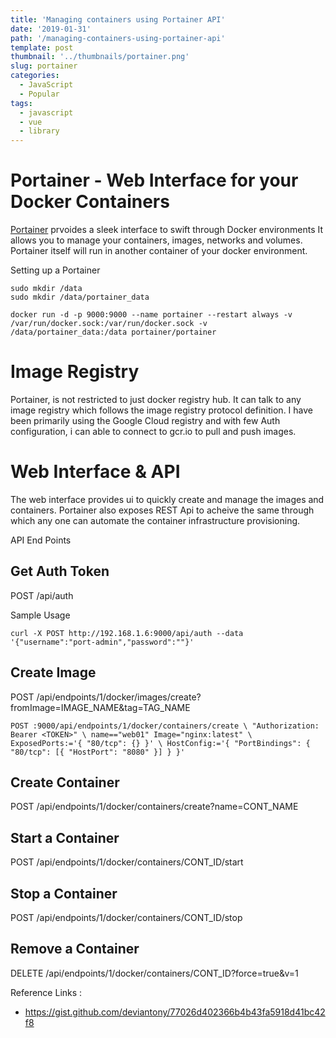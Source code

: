 ```yaml
---
title: 'Managing containers using Portainer API'
date: '2019-01-31'
path: '/managing-containers-using-portainer-api'
template: post
thumbnail: '../thumbnails/portainer.png'
slug: portainer
categories:
  - JavaScript
  - Popular
tags:
  - javascript
  - vue
  - library
---
```


# Portainer - Web Interface for your Docker Containers

[Portainer](https://www.portainer.io) prvoides a sleek interface to swift through Docker environments It allows you to manage your containers, images, networks and volumes. Portainer itself will run in another container of your docker environment.

Setting up a Portainer

```
sudo mkdir /data
sudo mkdir /data/portainer_data

docker run -d -p 9000:9000 --name portainer --restart always -v /var/run/docker.sock:/var/run/docker.sock -v /data/portainer_data:/data portainer/portainer

```

# Image Registry

Portainer, is not restricted to just docker registry hub. It can talk to any image registry which follows the image registry protocol definition. I have been primarily using the Google Cloud registry and with few Auth configuration, i can able to connect to gcr.io to pull and push images.

# Web Interface & API

The web interface provides ui to quickly create and manage the images and containers. Portainer also exposes REST Api to acheive the same through which any one can automate the container infrastructure provisioning.

API End Points

## Get Auth Token

POST /api/auth

Sample Usage

```
curl -X POST http://192.168.1.6:9000/api/auth --data '{"username":"port-admin","password":""}'
```

## Create Image

POST /api/endpoints/1/docker/images/create?fromImage=IMAGE_NAME&tag=TAG_NAME

```
POST :9000/api/endpoints/1/docker/containers/create \ "Authorization: Bearer <TOKEN>" \ name=="web01" Image="nginx:latest" \ ExposedPorts:='{ "80/tcp": {} }' \ HostConfig:='{ "PortBindings": { "80/tcp": [{ "HostPort": "8080" }] } }'

```

## Create Container

POST /api/endpoints/1/docker/containers/create?name=CONT_NAME

## Start a Container

POST /api/endpoints/1/docker/containers/CONT_ID/start

## Stop a Container

POST /api/endpoints/1/docker/containers/CONT_ID/stop

## Remove a Container

DELETE /api/endpoints/1/docker/containers/CONT_ID?force=true&v=1

Reference Links :

- https://gist.github.com/deviantony/77026d402366b4b43fa5918d41bc42f8
